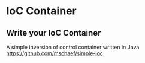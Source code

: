 # IoC Container

## Write your IoC Container

A simple inversion of control container written in Java
<https://github.com/mschaef/simple-ioc>
